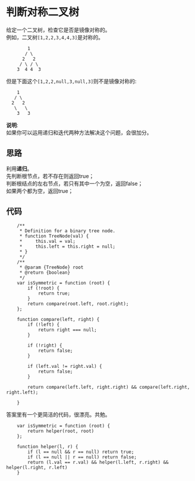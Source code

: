 # 判断对称二叉树
给定一个二叉树，检查它是否是镜像对称的。  
例如，二叉树`[1,2,2,3,4,4,3]`是对称的。

            1
           / \
          2   2
         / \ / \
        3  4 4  3
但是下面这个`[1,2,2,null,3,null,3]`则不是镜像对称的:

        1
       / \
      2   2
       \   \
        3   3
**说明**:  
如果你可以运用递归和迭代两种方法解决这个问题，会很加分。
## 思路
利用**递归**。  
先判断根节点，若不存在则返回true；  
判断根结点的左右节点，若只有其中一个为空，返回false；  
如果两个都为空，返回true；
## 代码

        /**
         * Definition for a binary tree node.
         * function TreeNode(val) {
         *     this.val = val;
         *     this.left = this.right = null;
         * }
         */
        /**
         * @param {TreeNode} root
         * @return {boolean}
         */
        var isSymmetric = function (root) {
            if (!root) {
                return true;
            }
            return compare(root.left, root.right);
        };

        function compare(left, right) {
            if (!left) {
                return right === null;
            }

            if (!right) {
                return false;
            }

            if (left.val != right.val) {
                return false;
            }

            return compare(left.left, right.right) && compare(left.right, right.left);

        }

答案里有一个更简洁的代码，很漂亮。共勉。

        var isSymmetric = function (root) {
            return helper(root, root)
        };

        function helper(l, r) {
            if (l == null && r == null) return true;
            if (l == null || r == null) return false;
            return (l.val == r.val) && helper(l.left, r.right) && helper(l.right, r.left)
        }


